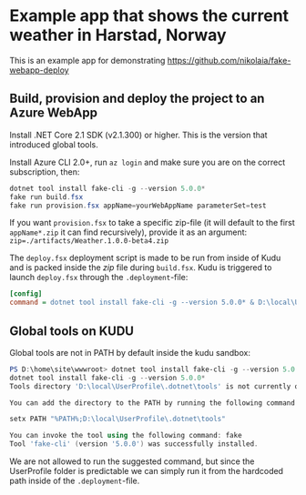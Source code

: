 # Example app that shows the current weather in Harstad, Norway

This is an example app for demonstrating https://github.com/nikolaia/fake-webapp-deploy 

## Build, provision and deploy the project to an Azure WebApp

Install .NET Core 2.1 SDK (v2.1.300) or higher. This is the version that introduced global tools.

Install Azure CLI 2.0+, run `az login` and make sure you are on the correct subscription, then:

```powershell
dotnet tool install fake-cli -g --version 5.0.0*
fake run build.fsx
fake run provision.fsx appName=yourWebAppName parameterSet=test
```

If you want `provision.fsx` to take a specific zip-file (it will default to the first `appName*.zip` it can find recursively), provide it as an argument: `zip=./artifacts/Weather.1.0.0-beta4.zip`

The `deploy.fsx` deployment script is made to be run from inside of Kudu and is packed inside the _zip_ file during `build.fsx`. Kudu is triggered to launch `deploy.fsx` through the `.deployment`-file:

```ini
[config]
command = dotnet tool install fake-cli -g --version 5.0.0* & D:\local\UserProfile\.dotnet\tools\fake run deploy.fsx stageFolder=app/
```

## Global tools on KUDU

Global tools are not in PATH by default inside the kudu sandbox:

```powershell
PS D:\home\site\wwwroot> dotnet tool install fake-cli -g --version 5.0.0*
dotnet tool install fake-cli -g --version 5.0.0*
Tools directory 'D:\local\UserProfile\.dotnet\tools' is not currently on the PATH environment variable.

You can add the directory to the PATH by running the following command:

setx PATH "%PATH%;D:\local\UserProfile\.dotnet\tools"

You can invoke the tool using the following command: fake
Tool 'fake-cli' (version '5.0.0') was successfully installed.
```

We are not allowed to run the suggested command, but since the UserProfile folder is predictable we can simply run it from the hardcoded path inside of the `.deployment`-file.